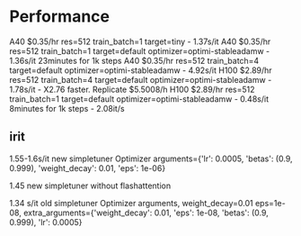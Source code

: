 # Performance
A40  $0.35/hr res=512 train_batch=1 target=tiny - 1.37s/it
A40  $0.35/hr res=512 train_batch=1 target=default optimizer=optimi-stableadamw - 1.36s/it 23minutes for 1k steps
A40  $0.35/hr res=512 train_batch=4 target=default optimizer=optimi-stableadamw - 4.92s/it
H100 $2.89/hr res=512 train_batch=4 target=default optimizer=optimi-stableadamw - 1.78s/it - X2.76 faster. Replicate $5.5008/h
H100 $2.89/hr res=512 train_batch=1 target=default optimizer=optimi-stableadamw - 0.48s/it 8minutes for 1k steps - 2.08it/s

## irit 
1.55-1.6s/it new simpletuner
Optimizer arguments={'lr': 0.0005, 'betas': (0.9, 0.999), 'weight_decay': 0.01, 'eps': 1e-06}

1.45 new simpletuner without flashattention

1.34 s/it old simpletuner
Optimizer arguments, weight_decay=0.01 eps=1e-08, extra_arguments={'weight_decay': 0.01, 'eps': 1e-08, 'betas': (0.9, 0.999), 'lr': 0.0005}
